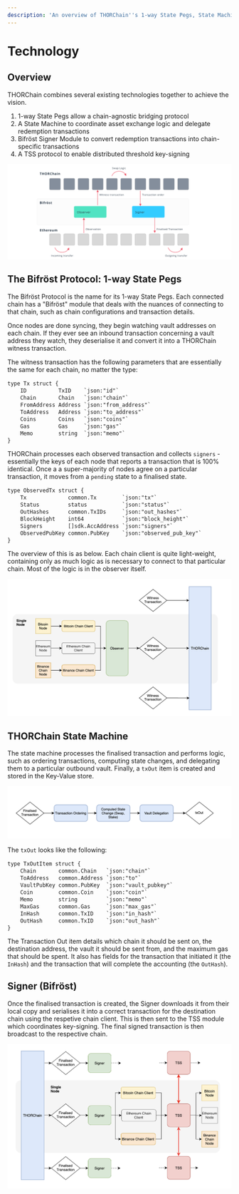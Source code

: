 ```yaml
---
description: 'An overview of THORChain''s 1-way State Pegs, State Machine and TSS Protocol.'
---
```


# Technology

## Overview

THORChain combines several existing technologies together to achieve the vision. 

1. 1-way State Pegs allow a chain-agnostic bridging protocol
2. A State Machine to coordinate asset exchange logic and delegate redemption transactions
3. Bifröst Signer Module to convert redemption transactions into chain-specific transactions
4. A TSS protocol to enable distributed threshold key-signing

![How THORChain works](.gitbook/assets/image%20%284%29.png)

## The Bifröst Protocol: 1-way State Pegs

The Bifröst Protocol is the name for its 1-way State Pegs. Each connected chain has a "Bifröst" module that deals with the nuances of connecting to that chain, such as chain configurations and transaction details. 

Once nodes are done syncing, they begin watching vault addresses on each chain. If they ever see an inbound transaction concerning a vault address they watch, they deserialise it and convert it into a THORChain witness transaction. 

The witness transaction has the following parameters that are essentially the same for each chain, no matter the type:

```text
type Tx struct {
	ID          TxID    `json:"id"`
	Chain       Chain   `json:"chain"`
	FromAddress Address `json:"from_address"`
	ToAddress   Address `json:"to_address"`
	Coins       Coins   `json:"coins"`
	Gas         Gas     `json:"gas"`
	Memo        string  `json:"memo"`
}
```

THORChain processes each observed transaction and collects `signers` - essentially the keys of each node that reports a transaction that is 100% identical. Once a a super-majority of nodes agree on a particular transaction, it moves from a `pending` state to a finalised state. 

```text
type ObservedTx struct {
	Tx             common.Tx        `json:"tx"`
	Status         status           `json:"status"`
	OutHashes      common.TxIDs     `json:"out_hashes"` 
	BlockHeight    int64            `json:"block_height"`
	Signers        []sdk.AccAddress `json:"signers"` 
	ObservedPubKey common.PubKey    `json:"observed_pub_key"`
}
```

The overview of this is as below. Each chain client is quite light-weight, containing only as much logic as is necessary to connect to that particular chain. Most of the logic is in the observer itself. 

![](.gitbook/assets/image%20%286%29.png)

## THORChain State Machine

The state machine processes the finalised transaction and performs logic, such as ordering transactions, computing state changes, and delegating them to a particular outbound vault. Finally, a `txOut` item is created and stored in the Key-Value store. 

![](.gitbook/assets/image%20%2816%29.png)

The `txOut` looks like the following:

```text
type TxOutItem struct {
	Chain       common.Chain   `json:"chain"`
	ToAddress   common.Address `json:"to"`
	VaultPubKey common.PubKey  `json:"vault_pubkey"`
	Coin        common.Coin    `json:"coin"`
	Memo        string         `json:"memo"`
	MaxGas      common.Gas     `json:"max_gas"`
	InHash      common.TxID    `json:"in_hash"`
	OutHash     common.TxID    `json:"out_hash"`
}
```

The Transaction Out item details which chain it should be sent on, the destination address, the vault it should be sent from, and the maximum gas that should be spent. It also has fields for the transaction that initiated it \(the `InHash`\) and the transaction that will complete the accounting \(the `OutHash`\).

## Signer \(Bifröst\)

Once the finalised transaction is created, the Signer downloads it from their local copy and serialises it into a correct transaction for the destination chain using the respetive chain client. This is then sent to the TSS module which coordinates key-signing. The final signed transaction is then broadcast to the respective chain. 

![](.gitbook/assets/image%20%2810%29.png)



